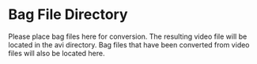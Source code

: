 # Bag File Directory

Please place bag files here for conversion. The resulting video file will be located in the avi directory. Bag files that have been converted from video files will also be located here.
